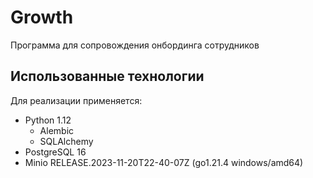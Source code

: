 # Growth

Программа для сопровождения онбординга сотрудников

## Использованные технологии
Для реализации применяется:
- Python 1.12
  * Alembic
  * SQLAlchemy
- PostgreSQL 16
- Minio RELEASE.2023-11-20T22-40-07Z (go1.21.4 windows/amd64)

